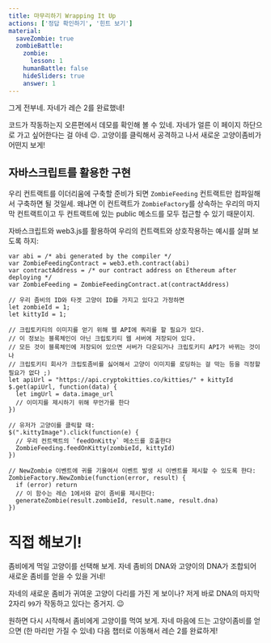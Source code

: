 ```yaml
---
title: 마무리하기 Wrapping It Up
actions: ['정답 확인하기', '힌트 보기']
material:
  saveZombie: true
  zombieBattle:
    zombie:
      lesson: 1
    humanBattle: false
    hideSliders: true
    answer: 1
---
```


그게 전부네. 자네가 레슨 2를 완료했네! 

코드가 작동하는지 오른편에서 데모를 확인해 볼 수 있네. 자네가 얼른 이 페이지 하단으로 가고 싶어한다는 걸 아네 😉. 고양이를 클릭해서 공격하고 나서 새로운 고양이좀비가 어떤지 보게! 

## 자바스크립트를 활용한 구현

우리 컨트랙트를 이더리움에 구축할 준비가 되면 `ZombieFeeding` 컨트랙트만 컴파일해서 구축하면 될 것일세. 왜냐면 이 컨트랙트가 `ZombieFactory`를 상속하는 우리의 마지막 컨트랙트이고 두 컨트랙트에 있는 public 메소드를 모두 접근할 수 있기 때문이지.

자바스크립트와 web3.js를 활용하여 우리의 컨트랙트와 상호작용하는 예시를 살펴 보도록 하지: 

```
var abi = /* abi generated by the compiler */
var ZombieFeedingContract = web3.eth.contract(abi)
var contractAddress = /* our contract address on Ethereum after deploying */
var ZombieFeeding = ZombieFeedingContract.at(contractAddress)

// 우리 좀비의 ID와 타겟 고양이 ID를 가지고 있다고 가정하면 
let zombieId = 1;
let kittyId = 1;

// 크립토키티의 이미지를 얻기 위해 웹 API에 쿼리를 할 필요가 있다. 
// 이 정보는 블록체인이 아닌 크립토키티 웹 서버에 저장되어 있다.
// 모든 것이 블록체인에 저장되어 있으면 서버가 다운되거나 크립토키티 API가 바뀌는 것이나 
// 크립토키티 회사가 크립토좀비를 싫어해서 고양이 이미지를 로딩하는 걸 막는 등을 걱정할 필요가 없다 ;) 
let apiUrl = "https://api.cryptokitties.co/kitties/" + kittyId
$.get(apiUrl, function(data) {
  let imgUrl = data.image_url
  // 이미지를 제시하기 위해 무언가를 한다 
})

// 유저가 고양이를 클릭할 때:
$(".kittyImage").click(function(e) {
  // 우리 컨트랙트의 `feedOnKitty` 메소드를 호출한다 
  ZombieFeeding.feedOnKitty(zombieId, kittyId)
})

// NewZombie 이벤트에 귀를 기울여서 이벤트 발생 시 이벤트를 제시할 수 있도록 한다: 
ZombieFactory.NewZombie(function(error, result) {
  if (error) return
  // 이 함수는 레슨 1에서와 같이 좀비를 제시한다: 
  generateZombie(result.zombieId, result.name, result.dna)
})
```

# 직접 해보기!

좀비에게 먹일 고양이를 선택해 보게. 자네 좀비의 DNA와 고양이의 DNA가 조합되어 새로운 좀비를 얻을 수 있을 거네! 

자네의 새로운 좀비가 귀여운 고양이 다리를 가진 게 보이나? 저게 바로 DNA의 마지막 2자리 `99`가 작동하고 있다는 증거지. 😉

원하면 다시 시작해서 좀비에게 고양이를 먹여 보게. 자네 마음에 드는 고양이좀비를 얻으면 (한 마리만 가질 수 있네) 다음 챕터로 이동해서 레슨 2를 완료하게! 